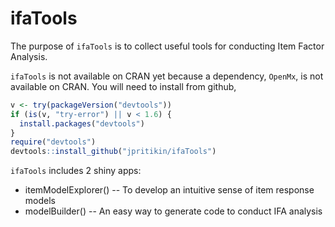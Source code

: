 # ifaTools

The purpose of `ifaTools` is to collect useful tools for conducting Item Factor Analysis.

`ifaTools` is not available on CRAN yet because a dependency,
`OpenMx`, is not available on CRAN. You will need to install from
github,

```R
v <- try(packageVersion("devtools"))
if (is(v, "try-error") || v < 1.6) {
  install.packages("devtools")
}
require("devtools")
devtools::install_github("jpritikin/ifaTools")
```

`ifaTools` includes 2 shiny apps:

* itemModelExplorer() -- To develop an intuitive sense of item response models
* modelBuilder() -- An easy way to generate code to conduct IFA analysis
